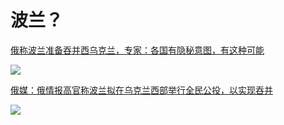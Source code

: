 # 波兰？

[俄称波兰准备吞并西乌克兰，专家：各国有隐秘意图，有这种可能](https://www.163.com/dy/article/HNH19JA10515CCSC.html)

![](https://z.wiki/autoupload/20221201/1yVo.1564X1786-image.png)

[俄媒：俄情报高官称波兰拟在乌克兰西部举行全民公投，以实现吞并](https://www.163.com/dy/article/HNGTCKG00514R9OJ.html)

![](https://z.wiki/autoupload/20221201/eZfe.1414X1812-image.png)
